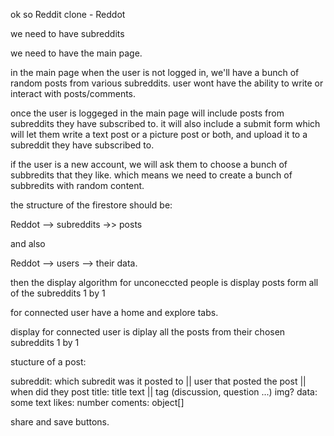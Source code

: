 ok so Reddit clone - Reddot

we need to have subreddits

we need to have the main page.

in the main page when the user is not logged in, we'll have a bunch of random posts from various subreddits.
user wont have the ability to write or interact with posts/comments.

once the user is loggeged in the main page will include posts from subreddits they have subscribed to.
it will also include a submit form which will let them write a text post or a picture post or both, and upload it to a 
subreddit they have subscribed to.

if the user is a new account, we will ask them to choose a bunch of subbredits that they like.
which means we need to create a bunch of subbredits with random content.


the structure of the firestore should be:

Reddot --> subreddits ->> posts

and also

Reddot --> users --> their data.







then the display algorithm for unconeccted people is display posts form all of the subreddits 1 by 1

for connected user have a home and explore tabs.

display for connected user is diplay all the posts from their chosen subreddits 1 by 1


stucture of a post:


subreddit: which subredit was it posted to || user that posted the post || when did they post
title: title text || tag (discussion, question ...)
img?
data: some text
likes: number
coments: object[]

share and save buttons.






